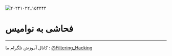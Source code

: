 ![۲۰۲۴۱۰۲۲_۱۵۴۲۴۴](https://github.com/user-attachments/assets/c53e8d8f-bb24-45ee-8f3f-27084abdffc2)
# فحاشی به نوامیس
------
کانال آموزش تلگرام ما :
[@Filtering_Hacking](https://t.me/Filtering_Hacking)
